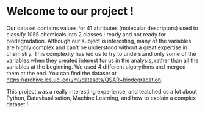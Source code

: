 # Welcome to our project ! 

Our dataset contains values for 41 attributes (molecular descriptors)
used to classify 1055 chemicals into 2 classes : ready and not ready for
biodegradation.
Although our subject is interesting, many of the variables are highly
complex and can’t be understood without a great expertise in
chemistry. This complexity has led us to try to understand only some of
the variables when they created interest for us in the analysis, rather
than all the variables at the beginning.
We used 4 different algorythms and merged them at the end.
You can find the dataset at https://archive.ics.uci.edu/ml/datasets/QSAR+biodegradation. 

This project was a really interesting experience, and teatched us a lot about Python, Datavisualisation, Machine Learning, and how to explain a complex dataset ! 
